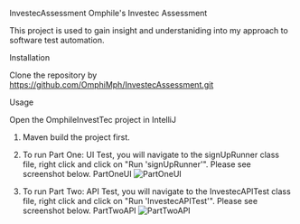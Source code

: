 InvestecAssessment
Omphile's Investec Assessment

This project is used to gain insight and understaniding into my approach to software test automation.

Installation

Clone the repository by https://github.com/OmphiMph/InvestecAssessment.git

Usage

Open the OmphileInvestTec project in IntelliJ

1) Maven build the project first.

2) To run Part One: UI Test, you will navigate to the signUpRunner class file, right click and click on "Run 'signUpRunner'". Please see screenshot below. PartOneUI
   ![PartOneUI](https://user-images.githubusercontent.com/25223719/181266584-ce436409-77d0-4184-929b-ade1baeb213f.png)

3) To run Part Two: API Test, you will navigate to the InvestecAPITest class file, right click and click on "Run 'InvestecAPITest'". Please see screenshot below. PartTwoAPI
   ![PartTwoAPI](https://user-images.githubusercontent.com/25223719/181266624-f0cecdca-9965-4723-86b6-ddc08f8f64fc.png)
